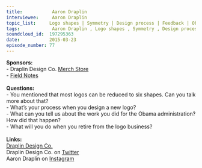 ```yaml
--- 
title:           Aaron Draplin 
interviewee:     Aaron Draplin 
topic_list:     Logo shapes | Symmetry | Design process | Feedback | Obama logo | Retirement
tags:            Aaron Draplin , Logo shapes , Symmetry , Design process , Feedback , Obama logo , Retirement
soundcloud_id:  197295363
date:           2015-03-23
episode_number: 77
---
```


<p class="show_notes_display"><b>Sponsors:<br></b>- Draplin Design Co. <a rel="nofollow" target="_blank" href="http://draplin.com/merch/">Merch Store</a><br>- <a rel="nofollow" target="_blank" href="http://fieldnotesbrand.com/">Field Notes</a><br><b><br>Questions:</b><br>- You mentioned that most logos can be reduced to six shapes. Can you talk more about that?<br>- What’s your process when you design a new logo?<br>- What can you tell us about the work you did for the Obama administration? How did that happen?<br>- What will you do when you retire from the logo business?<br><br><b>Links:</b><br><a rel="nofollow" target="_blank" href="http://draplin.com/">Draplin Design Co.</a><br>Draplin Design Co. on <a rel="nofollow" target="_blank" href="https://twitter.com/draplin">Twitter</a><br>Aaron Draplin on <a rel="nofollow" target="_blank" href="https://instagram.com/draplin">Instagram</a><br><br></p>
